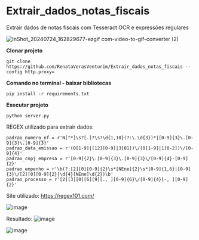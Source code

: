 # Extrair_dados_notas_fiscais
Extrair dados de notas fiscais com Tesseract OCR e expressões regulares

![InShot_20240724_162829677-ezgif com-video-to-gif-converter (2)](https://github.com/user-attachments/assets/3736fe43-9d0f-45a6-adf6-6efe63a0429d)

<b>Clonar projeto</b>

    git clone  https://github.com/RenataVerasVenturim/Extrair_dados_notas_fiscais --config http.proxy=

<b>Comando no terminal - baixar bibliotecas</b>
    
    pip install -r requirements.txt

<b>Executar projeto</b>
    
    python server.py

REGEX utilizado para extrair dados:

    padrao_numero_nf = r'N[°º]\s?[.]?\s?\d{1,10}(?:\.\d{3})*|[0-9]{3}\.[0-9]{3}\.[0-9]{3}'
    padrao_data_emissao = r'(0[1-9]|[12][0-9]|3[01])\/(0[1-9]|1[0-2])\/[0-9]{4}'
    padrao_cnpj_empresa = r'[0-9]{2}\.[0-9]{3}\.[0-9]{3}\/[0-9]{4}-[0-9]{2}'
    padrao_empenho = r'\b(?:[2][0][0-9]{2}\s*[NEne]{2}\s*[0-9]{1,6}|[0-9]{3}\/[2][0][0-9]{2}|\d{4}[NEne]\d{2})\b'
    padrao_processo = r'[2][3][0][6][9][., ][0-9]{6}\/[0-9]{4}[-, ][0-9]{2}'
    
Site utilizado: https://regex101.com/

![image](https://github.com/RenataVerasVenturim/Extrair_dados_notas_fiscais/assets/129551549/44d2b002-7692-4716-89d5-1a9c0a0fba60)


Resultado:
![image](https://github.com/user-attachments/assets/ef5233a6-7f03-4411-bacb-30c5f00e5cf2)

![image](https://github.com/user-attachments/assets/3d62a963-8fa0-4cec-9f12-35b87788771e)




